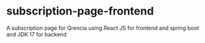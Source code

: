 # subscription-page-frontend
A subscription page for Qrencia using React JS for frontend and spring  boot and JDK 17 for backend
